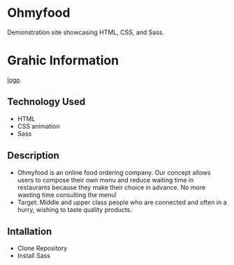 # Ohmyfood

Demonstration site showcasing HTML, CSS, and Sass.

# Grahic Information
[logo](/images/logo/ohmyfood.png)

## Technology Used

* HTML
* CSS animation
* Sass

## Description

* Ohmyfood is an online food ordering company. Our concept allows users to compose their
own menu and reduce waiting time in restaurants because they make their choice in
advance. No more wasting time consulting the menu!
* Target:
Middle and upper class people who are connected and often in a hurry, wishing to taste
quality products.

## Intallation

* Clone Repository
* Install Sass